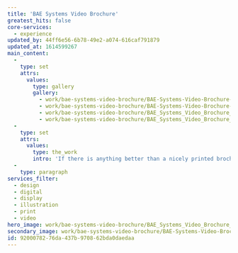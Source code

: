 ```yaml
---
title: 'BAE Systems Video Brochure'
greatest_hits: false
core-services:
  - experience
updated_by: 44ff6e56-6b78-49e2-a074-616caf791879
updated_at: 1614599267
main_content:
  -
    type: set
    attrs:
      values:
        type: gallery
        gallery:
          - work/bae-systems-video-brochure/BAE-Systems-Video-Brochure-2.jpg
          - work/bae-systems-video-brochure/BAE-Systems-Video-Brochure-6.jpg
          - work/bae-systems-video-brochure/BAE_Systems_Video_Brochure_4.jpg
          - work/bae-systems-video-brochure/BAE_Systems_Video_Brochure_3.jpg
  -
    type: set
    attrs:
      values:
        type: the_work
        intro: 'If there is anything better than a nicely printed brochure, its one with an added extra when you open it… video brochures do just that! BAE Systems approached us to help produce a brochure with wow factor to showcase their long standing partnership with Saudi Arabia. Our high impact solution combines the tactile nature print offers with an engaging video and infographic, enhancing the overall experience for the viewer with an immersive presentation package.'
  -
    type: paragraph
services_filter:
  - design
  - digital
  - display
  - illustration
  - print
  - video
hero_image: work/bae-systems-video-brochure/BAE_Systems_Video_Brochure_1.jpg
secondary_image: work/bae-systems-video-brochure/BAE-Systems-Video-Brochure-Feature-v2.jpg
id: 92000782-76da-437b-9708-62bda0daedaa
---
```


